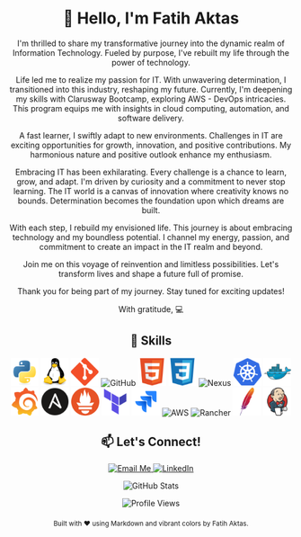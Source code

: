 <!-- Header -->
<h1 align="center">👋 Hello, I'm Fatih Aktas</h1>

<!-- Introduction -->
<p align="center">
  I'm thrilled to share my transformative journey into the dynamic realm of Information Technology. Fueled by purpose, I've rebuilt my life through the power of technology.
</p>

<p align="center">
  Life led me to realize my passion for IT. With unwavering determination, I transitioned into this industry, reshaping my future. Currently, I'm deepening my skills with Clarusway Bootcamp, exploring AWS - DevOps intricacies. This program equips me with insights in cloud computing, automation, and software delivery.
</p>

<p align="center">
  A fast learner, I swiftly adapt to new environments. Challenges in IT are exciting opportunities for growth, innovation, and positive contributions. My harmonious nature and positive outlook enhance my enthusiasm.
</p>

<p align="center">
  Embracing IT has been exhilarating. Every challenge is a chance to learn, grow, and adapt. I'm driven by curiosity and a commitment to never stop learning. The IT world is a canvas of innovation where creativity knows no bounds. Determination becomes the foundation upon which dreams are built.
</p>

<p align="center">
  With each step, I rebuild my envisioned life. This journey is about embracing technology and my boundless potential. I channel my energy, passion, and commitment to create an impact in the IT realm and beyond.
</p>

<p align="center">
  Join me on this voyage of reinvention and limitless possibilities. Let's transform lives and shape a future full of promise.
</p>

<p align="center">
  Thank you for being part of my journey. Stay tuned for exciting updates!
</p>

<p align="center">
  With gratitude, 💻
</p>

<!-- Skills -->
<h2 align="center">🚀 Skills</h2>
<p align="center">
  <img src="https://raw.githubusercontent.com/devicons/devicon/master/icons/python/python-original.svg" alt="Python" width="50" height="50" />
  <img src="https://raw.githubusercontent.com/devicons/devicon/master/icons/linux/linux-original.svg" alt="Linux" width="50" height="50" />
  <img src="https://raw.githubusercontent.com/devicons/devicon/master/icons/git/git-original.svg" alt="Git" width="50" height="50" />
  <img src="https://icones.pro/wp-content/uploads/2021/06/icone-github-grise.png" alt="GitHub" width="50" height="50" />
  <img src="https://raw.githubusercontent.com/devicons/devicon/master/icons/html5/html5-original.svg" alt="HTML" width="50" height="50" />
  <img src="https://raw.githubusercontent.com/devicons/devicon/master/icons/css3/css3-original.svg" alt="CSS" width="50" height="50" />
  <img src="https://cdn4.iconfinder.com/data/icons/flat-brand-logo-2/512/google_nexus-512.png" alt="Nexus" width="50" height="50" />
  <img src="https://raw.githubusercontent.com/devicons/devicon/master/icons/kubernetes/kubernetes-plain.svg" alt="Kubernetes" width="50" height="50" />
  <img src="https://raw.githubusercontent.com/devicons/devicon/master/icons/docker/docker-original.svg" alt="Docker" width="50" height="50" />
  <img src="https://raw.githubusercontent.com/devicons/devicon/master/icons/grafana/grafana-original.svg" alt="Grafana" width="50" height="50" />
  <img src="https://raw.githubusercontent.com/devicons/devicon/master/icons/ansible/ansible-original.svg" alt="Ansible" width="50" height="50" />
  <img src="https://raw.githubusercontent.com/devicons/devicon/master/icons/prometheus/prometheus-original.svg" alt="Prometheus" width="50" height="50" />
  <img src="https://raw.githubusercontent.com/devicons/devicon/master/icons/terraform/terraform-original.svg" alt="Terraform" width="50" height="50" />
  <img src="https://raw.githubusercontent.com/devicons/devicon/master/icons/jira/jira-original.svg" alt="Jira" width="50" height="50" />
  <img src="https://www.google.com/url?sa=i&url=https%3A%2F%2Fstanleymilton.com%2F%3Fc%3Damazon-web-services-logo-%25E2%2580%25A2-download-amazon-web-services-yy-YMM8EBiQ&psig=AOvVaw3AMsSTlnDempcYeHCKrgkG&ust=1715884362549000&source=images&cd=vfe&opi=89978449&ved=0CBIQjRxqFwoTCODApcOlkIYDFQAAAAAdAAAAABAJ" alt="AWS" width="50" height="50" />
  <img src="https://cdn.icon-icons.com/icons2/2699/PNG/512/rancher_logo_icon_169808.png" alt="Rancher" width="50" height="50" />
  <img src="https://raw.githubusercontent.com/devicons/devicon/master/icons/apache/apache-original.svg" alt="Maven" width="50" height="50" />
  <img src="https://raw.githubusercontent.com/devicons/devicon/master/icons/jenkins/jenkins-original.svg" alt="Jenkins" width="50" height="50" />
</p>


<!-- Let's Connect -->
<h2 align="center">📫 Let's Connect!</h2>
<p align="center">
  <a href="mailto:mfaktasit@gmail.com">
    <img src="https://img.shields.io/badge/Email-Me-ff69b4" alt="Email Me" />
  </a>
  <a href="https://www.linkedin.com/in/fatih-aktas-76b521287">
    <img src="https://img.shields.io/badge/LinkedIn-Connect-0077B5" alt="LinkedIn" />
  </a>
</p>

<!-- GitHub Stats -->
<p align="center">
  <img src="https://github-readme-stats.vercel.app/api?username=mfaktasit&show_icons=true&theme=radical" alt="GitHub Stats" />
</p>

<!-- Visitors Counter -->
<p align="center">
  <img src="https://komarev.com/ghpvc/?username=mfaktasit" alt="Profile Views" />
</p>

<!-- Footer -->
<p align="center">
  <sub>Built with ❤️ using Markdown and vibrant colors by Fatih Aktas.</sub>
</p>

